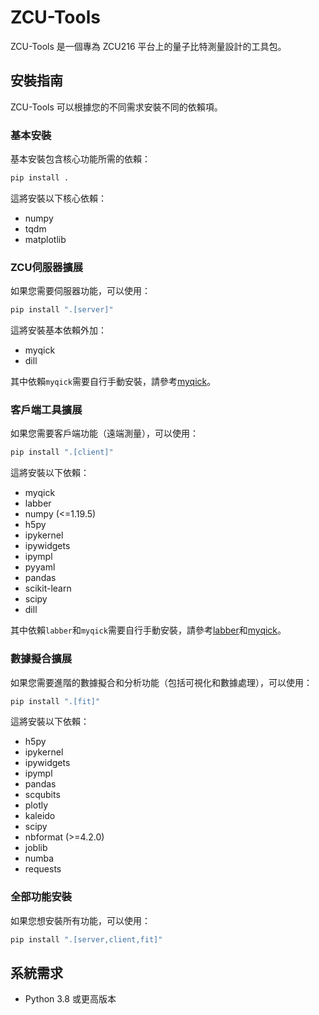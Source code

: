 # ZCU-Tools

ZCU-Tools 是一個專為 ZCU216 平台上的量子比特測量設計的工具包。

## 安裝指南

ZCU-Tools 可以根據您的不同需求安裝不同的依賴項。

### 基本安裝

基本安裝包含核心功能所需的依賴：

```bash
pip install .
```

這將安裝以下核心依賴：
- numpy
- tqdm
- matplotlib


### ZCU伺服器擴展

如果您需要伺服器功能，可以使用：

```bash
pip install ".[server]"
```

這將安裝基本依賴外加：
- myqick
- dill

其中依賴`myqick`需要自行手動安裝，請參考[myqick](https://github.com/Axelisme/myqick)。

### 客戶端工具擴展

如果您需要客戶端功能（遠端測量），可以使用：

```bash
pip install ".[client]"
```

這將安裝以下依賴：
- myqick
- labber
- numpy (<=1.19.5)
- h5py
- ipykernel
- ipywidgets
- ipympl
- pyyaml
- pandas
- scikit-learn
- scipy
- dill

其中依賴`labber`和`myqick`需要自行手動安裝，請參考[labber](https://github.com/Axelisme/labber_api)和[myqick](https://github.com/Axelisme/myqick)。

### 數據擬合擴展

如果您需要進階的數據擬合和分析功能（包括可視化和數據處理），可以使用：

```bash
pip install ".[fit]"
```

這將安裝以下依賴：
- h5py
- ipykernel
- ipywidgets
- ipympl
- pandas
- scqubits
- plotly
- kaleido
- scipy
- nbformat (>=4.2.0)
- joblib
- numba
- requests

### 全部功能安裝

如果您想安裝所有功能，可以使用：

```bash
pip install ".[server,client,fit]"
```

## 系統需求

- Python 3.8 或更高版本